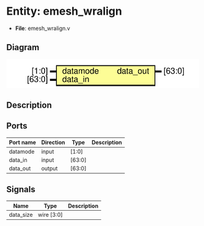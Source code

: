# Entity: emesh_wralign

- **File**: emesh_wralign.v
## Diagram

![Diagram](emesh_wralign.svg "Diagram")
## Description

 

## Ports

| Port name | Direction | Type   | Description |
| --------- | --------- | ------ | ----------- |
| datamode  | input     | [1:0]  |             |
| data_in   | input     | [63:0] |             |
| data_out  | output    | [63:0] |             |
## Signals

| Name      | Type       | Description |
| --------- | ---------- | ----------- |
| data_size | wire [3:0] |             |
